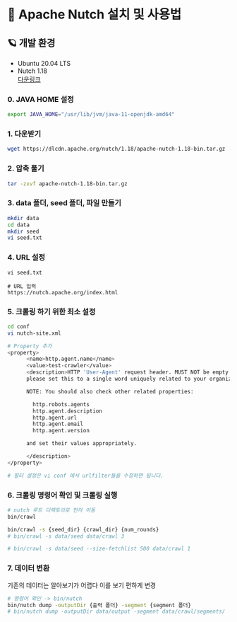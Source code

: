 # 🐸 Apache Nutch 설치 및 사용법

## 🪐 개발 환경
- Ubuntu 20.04 LTS
- Nutch 1.18  
[다운링크](https://nutch.apache.org/download/)

### 0. JAVA HOME 설정
```bash
export JAVA_HOME="/usr/lib/jvm/java-11-openjdk-amd64"
```
### 1. 다운받기
```bash
wget https://dlcdn.apache.org/nutch/1.18/apache-nutch-1.18-bin.tar.gz
```
  
### 2. 압축 풀기
```bash
tar -zxvf apache-nutch-1.18-bin.tar.gz
```
  
### 3. data 폴더, seed 폴더, 파일 만들기
```bash
mkdir data
cd data
mkdir seed
vi seed.txt
```

### 4. URL 설정
```
vi seed.txt

# URL 입력
https://nutch.apache.org/index.html
```

### 5. 크롤링 하기 위한 최소 설정
```bash
cd conf
vi nutch-site.xml

# Property 추가
<property>
	  <name>http.agent.name</name>
	  <value>test-crawler</value>
	  <description>HTTP 'User-Agent' request header. MUST NOT be empty - 
	  please set this to a single word uniquely related to your organization.

	  NOTE: You should also check other related properties:

	    http.robots.agents
	    http.agent.description
	    http.agent.url
	    http.agent.email
	    http.agent.version

	  and set their values appropriately.

	  </description>
</property>

# 필터 설정은 vi conf 에서 urlfilter들을 수정하면 됩니다.
```

### 6. 크롤링 명령어 확인 및 크롤링 실행
```bash
# nutch 루트 디렉토리로 먼저 이동
bin/crawl

bin/crawl -s {seed_dir} {crawl_dir} {num_rounds}
# bin/crawl -s data/seed data/crawl 3

# bin/crawl -s data/seed --size-fetchlist 500 data/crawl 1
```

### 7. 데이터 변환
기존의 데이터는 알아보기가 어렵다 이를 보기 편하게 변경
```bash
# 명령어 확인 -> bin/nutch
bin/nutch dump -outputDir {출력 폴더} -segment {segment 폴더}
# bin/nutch dump -outputDir data/output -segment data/crawl/segments/
```